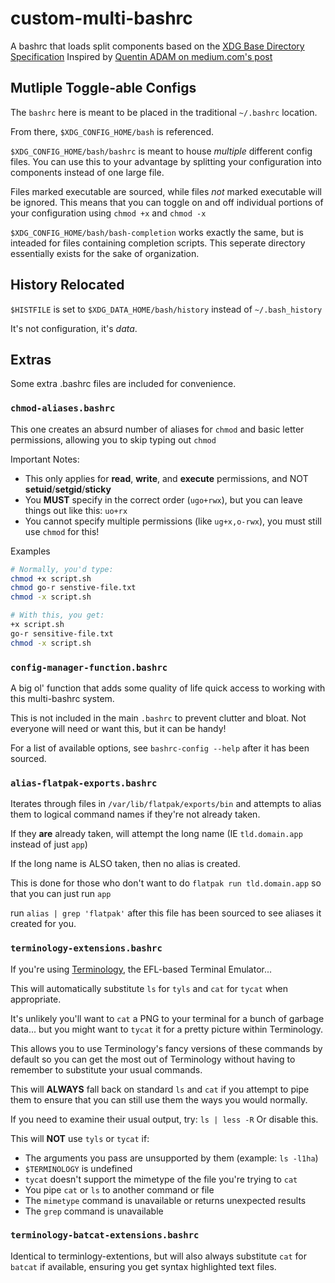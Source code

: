 # custom-multi-bashrc
A bashrc that loads split components based on the [XDG Base Directory Specification](https://specifications.freedesktop.org/basedir-spec/basedir-spec-latest.html)
Inspired by [Quentin ADAM on medium.com's post](https://medium.com/@waxzce/use-bashrc-d-directory-instead-of-bloated-bashrc-50204d5389ff)

## Mutliple Toggle-able Configs
The `bashrc` here is meant to be placed in the traditional `~/.bashrc` location.

From there, `$XDG_CONFIG_HOME/bash` is referenced.

`$XDG_CONFIG_HOME/bash/bashrc` is meant to house *multiple* different config files. You can use this to your advantage by splitting your configuration into components instead of one large file.

Files marked executable are sourced, while files *not* marked executable will be ignored. This means that you can toggle on and off individual portions of your configuration using `chmod +x` and `chmod -x`

`$XDG_CONFIG_HOME/bash/bash-completion` works exactly the same, but is inteaded for files containing completion scripts. This seperate directory essentially exists for the sake of organization.

## History Relocated
`$HISTFILE` is set to `$XDG_DATA_HOME/bash/history` instead of `~/.bash_history`

It's not configuration, it's *data*.

## Extras
Some extra .bashrc files are included for convenience.

### `chmod-aliases.bashrc`
This one creates an absurd number of aliases for `chmod` and basic letter permissions, allowing you to skip typing out `chmod`

Important Notes:
* This only applies for **read**, **write**, and **execute** permissions, and NOT **setuid**/**setgid**/**sticky**
* You **MUST** specify in the correct order (`ugo+rwx`), but you can leave things out like this: `uo+rx`
* You cannot specify multiple permissions (like `ug+x,o-rwx`), you must still use `chmod` for this!

Examples
```bash
# Normally, you'd type:
chmod +x script.sh
chmod go-r senstive-file.txt
chmod -x script.sh

# With this, you get:
+x script.sh
go-r sensitive-file.txt
chmod -x script.sh

```

### `config-manager-function.bashrc`
A big ol' function that adds some quality of life quick access to working with this multi-bashrc system.

This is not included in the main `.bashrc` to prevent clutter and bloat. Not everyone will need or want this, but it can be handy!

For a list of available options, see `bashrc-config --help` after it has been sourced.

### `alias-flatpak-exports.bashrc`
Iterates through files in `/var/lib/flatpak/exports/bin` and attempts to alias them to logical command names if they're not already taken.

If they **are** already taken, will attempt the long name (IE `tld.domain.app` instead of just `app`)

If the long name is ALSO taken, then no alias is created.

This is done for those who don't want to do `flatpak run tld.domain.app` so that you can just run `app`

run `alias | grep 'flatpak'` after this file has been sourced to see aliases it created for you.

### `terminology-extensions.bashrc`
If you're using [Terminology](https://github.com/borisfaure/terminology), the EFL-based Terminal Emulator...

This will automatically substitute `ls` for `tyls` and `cat` for `tycat` when appropriate.

It's unlikely you'll want to `cat` a PNG to your terminal for a bunch of garbage data...
but you might want to `tycat` it for a pretty picture within Terminology.

This allows you to use Terminology's fancy versions of these commands by default so you can
get the most out of Terminology without having to remember to substitute your usual commands.

This will **ALWAYS** fall back on standard `ls` and `cat` if you attempt to pipe them to ensure
that you can still use them the ways you would normally.

If you need to examine their usual output, try: `ls | less -R`
Or disable this.

This will **NOT** use `tyls` or `tycat` if:
* The arguments you pass are unsupported by them (example: `ls -l1ha`)
* `$TERMINOLOGY` is undefined
* `tycat` doesn't support the mimetype of the file you're trying to `cat`
* You pipe `cat` or `ls` to another command or file
* The `mimetype` command is unavailable or returns unexpected results
* The `grep` command is unavailable

### `terminology-batcat-extensions.bashrc`

Identical to terminlogy-extentions, but will also always substitute `cat` for `batcat` if available, ensuring you get syntax highlighted text files.
